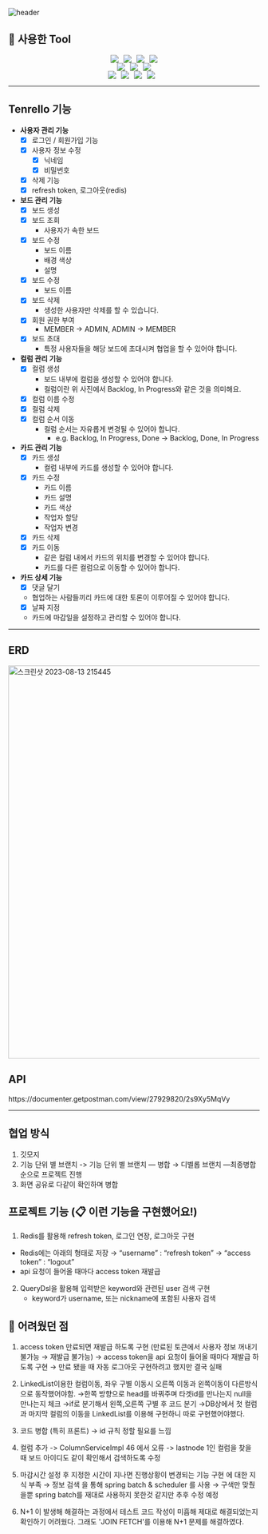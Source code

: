 ![header](https://capsule-render.vercel.app/api?type=wave&color=auto&height=300&section=header&text=Tenrello&fontSize=90)


## 🔧 사용한 Tool
<div style="display: flex; justify-content: center;">
  <img src="https://img.shields.io/badge/Java-007396?&style=flat&logo=Java&logoColor=white" style="margin-right: 10px;">
  <img src="https://img.shields.io/badge/HTML5-E34F26?style=flat&logo=HTML5&logoColor=white" style="margin-right: 10px;"/>
	<img src="https://img.shields.io/badge/CSS3-1572B6?style=flat&logo=CSS3&logoColor=white" style="margin-right: 10px;" />
  <img src="https://img.shields.io/badge/JavaScript-F7DF1E?style=flat&logo=javascript&logoColor=white" />
</div>

<div style="display: flex; justify-content: center;">
  <img src="https://img.shields.io/badge/Spring-6DB33F?&style=flat&logo=spring&logoColor=white" style="margin-right: 10px;">
  <img src="https://img.shields.io/badge/MySQL-4479A1?style=flat&logo=mysql&logoColor=white" style="margin-right: 10px;"/>
  <img src="https://img.shields.io/badge/ApachetTomcat-F8DC75?style=flat&logo=apachetomcat&logoColor=white"/>
</div>

<div style="display: flex; justify-content: center;">
  <img src="https://img.shields.io/badge/Git-F05032?style=flat&logo=git&logoColor=white" style="margin-right: 10px;">
  <img src="https://img.shields.io/badge/Github-181717?style=flat&logo=github&logoColor=white" style="margin-right: 10px;">
  <img src="https://img.shields.io/badge/Intellijidea-000000?style=flat&logo=intellijidea&logoColor=white" style="margin-right: 10px;">
  <img src="https://img.shields.io/badge/Postman-FF6C37?style=flat&logo=postman&logoColor=white" style="margin-right: 10px;">
</div>

---------------------------------------------------------------
<h2>Tenrello 기능</h2>

- **사용자 관리 기능**
    - [x]  로그인 / 회원가입 기능
    - [x]  사용자 정보 수정
        - [x]  닉네임
        - [x]  비밀번호
    - [x]  삭제 기능
    - [x]  refresh token, 로그아웃(redis)
        
- **보드 관리 기능**
    - [x]  보드 생성
    - [x]  보드 조회
        - 사용자가 속한 보드
    - [x]  보드 수정
        - 보드 이름
        - 배경 색상
        - 설명
    - [x]  보드 수정
        - 보드 이름
    - [x]  보드 삭제
        - 생성한 사용자만 삭제를 할 수 있습니다.
    - [x]  회원 권한 부여
        - MEMBER → ADMIN, ADMIN → MEMBER
    - [x]  보드 초대
        - 특정 사용자들을 해당 보드에 초대시켜 협업을 할 수 있어야 합니다.
          
- **컬럼 관리 기능**
    - [x]  컬럼 생성
        - 보드 내부에 컬럼을 생성할 수 있어야 합니다.
        - 컬럼이란 위 사진에서 Backlog, In Progress와 같은 것을 의미해요.
    - [x]  컬럼 이름 수정
    - [x]  컬럼 삭제
    - [x]  컬럼 순서 이동
        - 컬럼 순서는 자유롭게 변경될 수 있어야 합니다.
            - e.g. Backlog, In Progress, Done → Backlog, Done, In Progress
              
- **카드 관리 기능**
    - [x]  카드 생성
        - 컬럼 내부에 카드를 생성할 수 있어야 합니다.
    - [x]  카드 수정
        - 카드 이름
        - 카드 설명
        - 카드 색상
        - 작업자 할당
        - 작업자 변경
    - [x]  카드 삭제
    - [x]  카드 이동
        - 같은 컬럼 내에서 카드의 위치를 변경할 수 있어야 합니다.
        - 카드를 다른 컬럼으로 이동할 수 있어야 합니다.
- **카드 상세 기능**
    - [x]  댓글 달기
	- 협업하는 사람들끼리 카드에 대한 토론이 이루어질 수 있어야 합니다.
    - [x]  날짜 지정
	- 카드에 마감일을 설정하고 관리할 수 있어야 합니다.

---------------------------------------------------------
<h2>ERD</h2>
<img width="787" alt="스크린샷 2023-08-13 215445" src="https://github.com/minwoolee7328/Tenrello/assets/130745679/ac35d739-165c-4f40-bf8e-fdc4b7eba375">

<h2>API</h2>
https://documenter.getpostman.com/view/27929820/2s9Xy5MqVy

----------------------------------------------------------
<h2>협업 방식</h2>

1. 깃모지
2. 기능 단위 별 브랜치
    -> 기능 단위 별 브랜치 — 병합 → 디벨롭 브랜치 —최종병합 순으로 프로젝트 진행
3. 화면 공유로 다같이 확인하며 병합

<h2>프로젝트 기능 (📋 이런 기능을 구현했어요!)</h2>

1. Redis를 활용해 refresh token, 로그인 연장, 로그아웃 구현
- Redis에는 아래의 형태로 저장
    → “username” : “refresh token”
    → “access token” : “logout”
- api 요청이 들어올 때마다 access token 재발급

2. QueryDsl을 활용해 입력받은 keyword와 관련된 user 검색 구현
    - keyword가 username, 또는 nickname에 포함된 사용자 검색



<h2>🤯 어려웠던 점</h2>

1. access  token 만료되면 재발급 하도록 구현 
    (만료된 토큰에서 사용자 정보 꺼내기 불가능 → 재발급 불가능)
    → access token을 api 요청이 들어올 때마다 재발급 하도록 구현
    → 만료 됐을 때 자동 로그아웃 구현하려고 했지만 결국 실패
        
2. LinkedList이용한 컬럼이동, 좌우 구별
이동시 오른쪽 이동과 왼쪽이동이 다른방식으로 동작했어야함.
→한쪽 방향으로 head를 바꿔주며 타겟id를 만나는지 null을 만나는지 체크
→if로 분기해서 왼쪽,오른쪽 구별 후 코드 분기
→DB상에서 첫 컬럼과 마지막 컬럼의 이동을 LinkedList를 이용해 구현하니 따로 구현했어야했다.

3. 코드 병합 (특히 프론트)
    → id 규칙 정할 필요를 느낌
    
4. 컬럼 추가 -> ColumnServiceImpl 46 에서 오류 -> lastnode 1인 컬럼을 찾을 때 보드 아이디도 같이 확인해서 검색하도록 수정

5. 마감시간 설정 후 지정한 시간이 지나면 진행상황이 변경되는 기능 구현 에 대한 지식 부족 
→ 정보 검색 을 통해 spring batch & scheduler 를 사용
→ 구색만 맞췄을뿐 spring batch를 재대로 사용하지 못한것 같지만 추후 수정 예정

6. N+1 이 발생해 해결하는 과정에서 테스트 코드 작성이 미흡해 제대로 해결되었는지 확인하기 어려웠다.
   그래도 'JOIN FETCH'를 이용해 N+1 문제를 해결하였다. 
